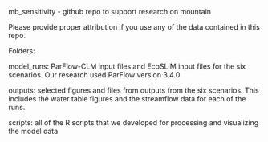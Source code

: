 mb_sensitivity - github repo to support research on mountain

Please provide proper attribution if you use any of the data contained in this repo. 

Folders: 

model_runs: ParFlow-CLM input files and EcoSLIM input files for the six scenarios. Our research used ParFlow version 3.4.0
  
outputs: selected figures and files from outputs from the six scenarios. This includes the water
  table figures and the streamflow data for each of the runs.
  
scripts: all of the R scripts that we developed for processing and visualizing the model data

